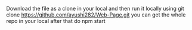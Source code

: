 Download the file as a clone in your local and then run it locally using 
git clone https://github.com/ayushi282/Web-Page.git
you can get the whole repo in your local 
after that do npm start 